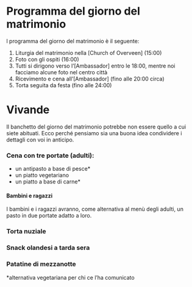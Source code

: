 # Programma del giorno del matrimonio

l programma del giorno del matrimonio è il seguente:

1. Liturgia del matrimonio nella [Church of Overveen] (15:00)
2. Foto con gli ospiti (16:00)
3. Tutti si dirigono verso l’[Ambassador] entro le 18:00, mentre noi facciamo alcune foto nel centro città
4. Ricevimento e cena all’[Ambassador] (fino alle 20:00 circa)
5. Torta seguita da festa (fino alle 24:00)


# Vivande

Il banchetto del giorno del matrimonio potrebbe non essere quello a cui siete abituati. Ecco perché pensiamo sia una buona idea condividere i dettagli con voi in anticipo.

### Cena con tre portate (adulti):

- un antipasto a base di pesce*
- un piatto vegetariano
- un piatto a base di carne*

#### Bambini e ragazzi 

I bambini e i ragazzi avranno, come alternativa al menù degli adulti, un pasto in due portate adatto a loro.

### Torta nuziale

### Snack olandesi a tarda sera

### Patatine di mezzanotte


*alternativa vegetariana per chi ce l’ha comunicato
